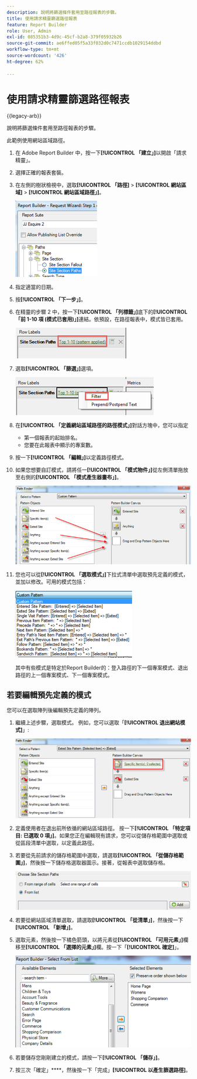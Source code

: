 ```yaml
---
description: 說明將篩選條件套用至路徑報表的步驟。
title: 使用請求精靈篩選路徑報表
feature: Report Builder
role: User, Admin
exl-id: 085351b3-4d9c-45cf-b2a8-379f05932b26
source-git-commit: ae6ffed05f5a33f032d0c7471ccdb1029154ddbd
workflow-type: tm+mt
source-wordcount: '426'
ht-degree: 62%

---
```


# 使用請求精靈篩選路徑報表

{{legacy-arb}}

說明將篩選條件套用至路徑報表的步驟。

此範例使用網站區域路徑。

1. 在 Adobe Report Builder 中，按一下&#x200B;**[!UICONTROL 「建立」]**&#x200B;以開啟「請求精靈」。
1. 選擇正確的報表套裝。
1. 在左側的樹狀檢視中，選取&#x200B;**[!UICONTROL 「路徑]** > **[!UICONTROL 網站區域]** > **[!UICONTROL 網站區域路徑」]**。

   ![熒幕擷圖顯示選取的網站區域路徑。](assets/site_section_path_1.png)

1. 指定適當的日期。

1. 按&#x200B;**[!UICONTROL 「下一步」]**。

1. 在精靈的步驟 2 中，按一下&#x200B;**[!UICONTROL 「列標籤」]**&#x200B;底下的&#x200B;**[!UICONTROL 「前 1-10 項 (模式已套用)」]**&#x200B;連結。依預設，在路徑報表中，模式皆已套用。

   ![顯示預設路徑模式的熒幕擷圖。](assets/site_section_path_2.png)

1. 選取&#x200B;**[!UICONTROL 「篩選」]**&#x200B;選項。

   ![熒幕擷圖醒目提示篩選選項。](assets/filter_option.png)

1. 在&#x200B;**[!UICONTROL 「定義網站區域路徑的路徑模式」]**&#x200B;對話方塊中，您可以指定
   * 第一個報表的起始排名。
   * 您要在此報表中顯示的專案數。
1. 按一下&#x200B;**[!UICONTROL 「編輯」]**&#x200B;以定義路徑模式。

1. 如果您想要自訂模式，請將任一&#x200B;**[!UICONTROL 「模式物件」]**&#x200B;從左側清單拖放至右側的&#x200B;**[!UICONTROL 「模式產生器畫布」]**。

   ![](assets/custom_pattern.png)

1. 您也可以從&#x200B;**[!UICONTROL 「選取模式」]**&#x200B;下拉式清單中選取預先定義的模式，並加以修改。可用的模式包括：

   ![](assets/select_a_pattern.png)

   其中有些模式是特定於Report Builder的：登入路徑的下一個專案模式、退出路徑的上一個專案模式、下一個專案模式。

## 若要編輯預先定義的模式

您可以在選取陣列後編輯預先定義的陣列。

1. 繼續上述步驟，選取模式。 例如，您可以選取「**[!UICONTROL 退出網站模式]**」:

   ![熒幕擷圖反白顯示選取的模式。](assets/exited_site_pattern.png)

1. 定義使用者在退出前所依循的網站區域路徑。 按一下&#x200B;**[!UICONTROL 「特定項目: 已選取 0 項」]**。如果您正在編輯現有請求，您可以從儲存格範圍中選取或從區段清單中選取，以定義此路徑。

1. 若要從先前請求的儲存格範圍中選取，請選取&#x200B;**[!UICONTROL 「從儲存格範圍」]**，然後按一下儲存格選取器圖示。接著，從報表中選取儲存格。

   ![熒幕擷圖顯示從儲存格範圍或清單選擇選項。](assets/choose_site_section_paths.png)

1. 若要從網站區域清單選取，請選取&#x200B;**[!UICONTROL 「從清單」]**，然後按一下&#x200B;**[!UICONTROL 「新增」]**。

1. 選取元素，然後按一下橘色箭頭，以將元素從&#x200B;**[!UICONTROL 「可用元素」]**&#x200B;欄移至&#x200B;**[!UICONTROL 「選擇的元素」]**&#x200B;欄。按一下「**[!UICONTROL 確定]**」。

   ![熒幕擷圖顯示可用的元素和選取的元素。](assets/move_site_section_elements.png)

1. 若要儲存您剛剛建立的模式，請按一下&#x200B;**[!UICONTROL 「儲存」]**。

1. 按三次「確定」****，然後按一下「完成」**[!UICONTROL 以產生篩選路徑]**。
